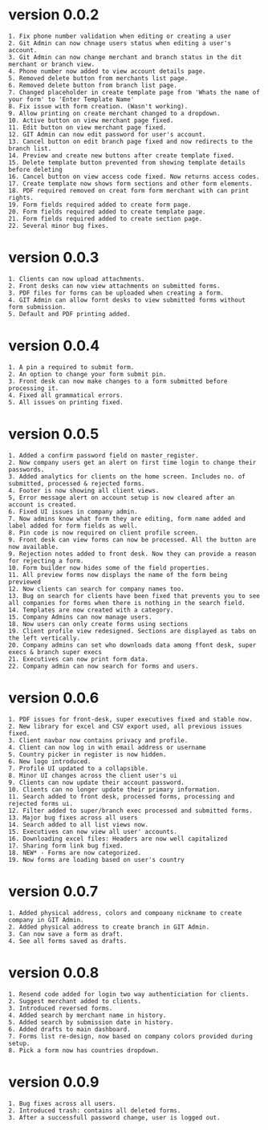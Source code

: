 # version 0.0.2

    1. Fix phone number validation when editing or creating a user
    2. Git Admin can now chnage users status when editing a user's account.
    3. Git Admin can now change merchant and branch status in the dit merchant or branch view.
    4. Phone number now added to view account details page.
    5. Removed delete button from merchants list page.
    6. Removed delete button from branch list page.
    7. Changed placeholder in create template page from 'Whats the name of your form' to 'Enter Template Name'
    8. Fix issue with form creation. (Wasn't working).
    9. Allow printing on create merchant changed to a dropdown.
    10. Active button on view merchant page fixed.
    11. Edit button on view merchant page fixed.
    12. GIT Admin can now edit password for user's account.
    13. Cancel button on edit branch page fixed and now redirects to the branch list.
    14. Preview and create new buttons after create template fixed.
    15. Delete template button prevented from showing template details before deleting
    16. Cancel button on view access code fixed. Now returns access codes.
    17. Create template now shows form sections and other form elements.
    18. PDF required removed on creat form form merchant with can print rights.
    19. Form fields required added to create form page.
    20. Form fields required added to create template page.
    21. Form fields required added to create section page.
    22. Several minor bug fixes.

# version 0.0.3
    1. Clients can now upload attachments.
    2. Front desks can now view attachments on submitted forms.
    3. PDF files for forms can be uploaded when creating a form.
    4. GIT Admin can allow fornt desks to view submitted forms without form submission.
    5. Default and PDF printing added.

# version 0.0.4
    1. A pin a required to submit form.
    2. An option to change your form submit pin.
    3. Front desk can now make changes to a form submitted before processing it.
    4. Fixed all grammatical errors.
    5. All issues on printing fixed.

# version 0.0.5
    1. Added a confirm password field on master_register.
    2. Now company users get an alert on first time login to change their passwords.
    3. Added analytics for clients on the home screen. Includes no. of submitted, processed & rejected forms.
    4. Footer is now showing all client views.
    5, Error message alert on account setup is now cleared after an account is created.
    6. Fixed UI issues in company admin.
    7. Now admins know what form they are editing, form name added and label added for form fields as well.
    8. Pin code is now required on client profile screen.
    9. Front desk can view forms can now be processed. All the button are now available.
    9. Rejection notes added to front desk. Now they can provide a reason for rejecting a form.
    10. Form builder now hides some of the field properties.
    11. All preview forms now displays the name of the form being previewed
    12. Now clients can search for company names too.
    13. Bug on search for clients have been fixed that prevents you to see all companies for forms when there is nothing in the search field.
    14. Templates are now created with a category.
    15. Company Admins can now manage users.
    18. Now users can only create forms using sections
    19. Client profile view redesigned. Sections are displayed as tabs on the left vertically.
    20. Company admins can set who downloads data among ffont desk, super execs & branch super execs
    21. Executives can now print form data.
    22. Company admin can now search for forms and users.

# version 0.0.6
    1. PDF issues for front-desk, super executives fixed and stable now.
    2. New library for excel and CSV export used, all previous issues fixed.
    3. Client navbar now contains privacy and profile.
    4. Client can now log in with email address or username
    5. Country picker in register is now hidden.
    6. New logo introduced.
    7. Profile UI updated to a collapsible.
    8. Minor UI changes across the client user's ui
    9. Clients can now update their account password.
    10. Clients can no longer update their primary information.
    11. Search added to front desk, processed forms, processing and rejected forms ui.
    12. Filter added to super/branch exec processed and submitted forms.
    13. Major bug fixes across all users
    14. Search added to all list views now.
    15. Executives can now view all user' accounts.
    16. Downloading excel files: Headers are now well capitalized
    17. Sharing form link bug fixed.
    18. NEW* - Forms are now categorized.
    19. Now forms are loading based on user's country


# version 0.0.7
    1. Added physical address, colors and compoany nickname to create company in GIT Admin.
    2. Added physical address to create branch in GIT Admin.
    3. Can now save a form as draft.
    4. See all forms saved as drafts.

# version 0.0.8
    1. Resend code added for login two way authenticiation for clients.
    2. Suggest merchant added to clients.
    3. Introduced reversed forms.
    4. Added search by merchant name in history.
    5. Added search by submission date in history.
    6. Added drafts to main dashboard.
    7. Forms list re-design, now based on company colors provided during setup.
    8. Pick a form now has countries dropdown.

# version 0.0.9
    1. Bug fixes across all users.
    2. Introduced trash: contains all deleted forms.
    3. After a successfull password change, user is logged out.
    